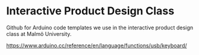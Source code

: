 # Interactive Product Design Class
Github for Arduino code templates we use in the interactive product design class at Malmö University.

https://www.arduino.cc/reference/en/language/functions/usb/keyboard/
